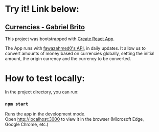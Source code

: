 # Try it! Link below:
## [Currencies - Gabriel Brito](https://briitogabriel-currencies.netlify.app/)
This project was bootstrapped with [Create React App](https://github.com/facebook/create-react-app).

The App runs with [fawazahmed0's API](https://github.com/fawazahmed0/currency-api), in daily updates.
It allow us to convert amounts of money based on currencies globally, setting the initial amount, the origin currency and the currency to be converted.

# How to test locally:
In the project directory, you can run:
### `npm start`

Runs the app in the development mode.\
Open [http://localhost:3000](http://localhost:3000) to view it in the browser (Microsoft Edge, Google Chrome, etc.)
